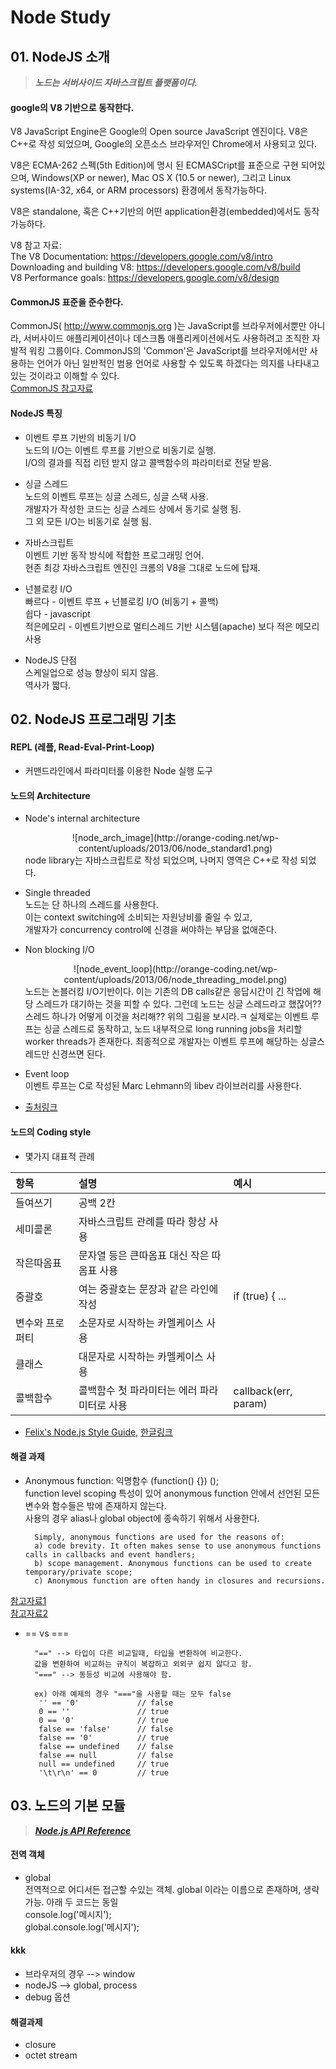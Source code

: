 # Node Study

## 01. NodeJS 소개

> ***노드는 서버사이드 자바스크립트 플랫폼이다.***

#### google의 V8 기반으로 동작한다.

V8 JavaScript Engine은 Google의 Open source JavaScript 엔진이다. V8은 C++로 작성 되었으며, Google의 오픈소스 브라우저인 Chrome에서 사용되고 있다.

V8은 ECMA-262 스펙(5th Edition)에 명시 된 ECMASCript를 표준으로 구현 되어있으며, Windows(XP or newer), Mac OS X (10.5 or newer), 그리고 Linux systems(IA-32, x64, or ARM processors) 환경에서 동작가능하다.

V8은 standalone, 혹은 C++기반의 어떤 application환경(embedded)에서도 동작가능하다.

V8 참고 자료:  
The V8 Documentation: https://developers.google.com/v8/intro  
Downloading and building V8: https://developers.google.com/v8/build  
V8 Performance goals: https://developers.google.com/v8/design  

#### CommonJS 표준을 준수한다.
CommonJS( http://www.commonjs.org )는 JavaScript를 브라우저에서뿐만 아니라, 서버사이드 애플리케이션이나 데스크톱 애플리케이션에서도 사용하려고 조직한 자발적 워킹 그룹이다. CommonJS의 'Common'은 JavaScript를 브라우저에서만 사용하는 언어가 아닌 일반적인 범용 언어로 사용할 수 있도록 하겠다는 의지를 나타내고 있는 것이라고 이해할 수 있다.  
[CommonJS 참고자료](http://helloworld.naver.com/helloworld/12864)


#### NodeJS 특징

+ 이벤트 루프 기반의 비동기 I/O  
		노드의 I/O는 이벤트 루프를 기반으로 비동기로 실행.  
        I/O의 결과를 직접 리턴 받지 않고 콜백함수의 파라미터로 전달 받음.  

+ 싱글 스레드  
		노드의 이벤트 루프는 싱글 스레드, 싱글 스택 사용.  
        개발자가 작성한 코드는 싱글 스레드 상에서 동기로 실행 됨.  
        그 외 모든 I/O는 비동기로 실행 됨.  

+ 자바스크립트  
		이벤트 기반 동작 방식에 적합한 프로그래밍 언어.  
        현존 최강 자바스크립트 엔진인 크롬의 V8을 그대로 노드에 탑재.  

+ 넌블로킹 I/O  
		빠르다 - 이벤트 루프 + 넌블로킹 I/O (비동기 + 콜백)  
		쉽다 - javascript  
		적은메모리 - 이벤트기반으로 멀티스레드 기반 시스템(apache) 보다 적은 메모리 사용  

+ NodeJS 단점  
		스케일업으로 성능 향상이 되지 않음.  
		역사가 짧다.  


## 02. NodeJS 프로그래밍 기초

#### REPL (레플, Read-Eval-Print-Loop)

+ 커맨드라인에서 파라미터를 이용한 Node 실행 도구

#### 노드의 Architecture

+ Node's internal architecture  
	<center>![node_arch_image](http://orange-coding.net/wp-content/uploads/2013/06/node_standard1.png)</center>  
		node library는 자바스크립트로 작성 되었으며, 나머지 영역은 C++로 작성 되었다.  

+ Single threaded  
		노드는 단 하나의 스레드를 사용한다.  
		이는 context switching에 소비되는 자원낭비를 줄일 수 있고,  
        개발자가 concurrency control에 신경을 써야하는 부담을 없애준다.  

+ Non blocking I/O  
	<center>![node_event_loop](http://orange-coding.net/wp-content/uploads/2013/06/node_threading_model.png)</center>  
		노드는 논블러킹 I/O기반이다.  
        이는 기존의 DB calls같은 응답시간이 긴 작업에 해당 스레드가 대기하는 것을 피할 수 있다.  
		그런데 노드는 싱글 스레드라고 했잖어?? 스레드 하나가 어떻게 이것을 처리해??  
        위의 그림을 보시라.ㅋ  
		실제로는 이벤트 루프는 싱글 스레드로 동작하고,  
        노드 내부적으로 long running jobs을 처리할 worker threads가 존재한다.  
		최종적으로 개발자는 이벤트 루프에 해당하는 싱글스레드만 신경쓰면 된다.  

+ Event loop  
		이벤트 루프는 C로 작성된 Marc Lehmann의 libev 라이브러리를 사용한다.  

+ [출처링크](http://orange-coding.net/2013/06/29/xfiles-part-i-learning-how-to-walk)

#### 노드의 Coding style

+ 몇가지 대표적 관례

항목 | 설명 | 예시  
:-|:-|:-  
들여쓰기 | 공백 2칸 |  
세미콜론 | 자바스크립트 관례를 따라 항상 사용 |  
작은따옴표 | 문자열 등은 큰따옴표 대신 작은 따옴표 사용 |  
중괄호 | 여는 중괄호는 문장과 같은 라인에 작성 | if (true) { ...  
변수와 프로퍼티 | 소문자로 시작하는 카멜케이스 사용 |  
클래스 | 대문자로 시작하는 카멜케이스 사용 |  
콜백함수 | 콜백함수 첫 파라미터는 에러 파라미터로 사용 | callback(err, param)  

+ [Felix's Node.js Style Guide](http://nodeguide.com/style.html), [한글링크](http://pismute.github.io/nodeguide.com/style.html)  

#### 해결 과제

+ Anonymous function: 익명함수 (function() {}) ();  
		function level scoping 특성이 있어 anonymous function 안에서 선언된 모든 변수와 함수들은 밖에 존재하지 않는다.  
		사용의 경우 alias나 global object에 종속하기 위해서 사용한다.  

		Simply, anonymous functions are used for the reasons of:  
		a) code brevity. It often makes sense to use anonymous functions calls in callbacks and event handlers;  
		b) scope management. Anonymous functions can be used to create temporary/private scope;  
		c) Anonymous function are often handy in closures and recursions.  
[참고자료1](http://thoughtsonscripts.blogspot.kr/2012/01/javascript-anonymous-functions.html)  
[참고자료2](http://hotdogya.tistory.com/103)  

+ \== vs ===  

		"==" --> 타입이 다른 비교일때, 타입을 변환하여 비교한다.  
		값을 변환하여 비교하는 규칙이 복잡하고 외외구 쉽지 않다고 함.  
		"===" --> 동등성 비교에 사용해야 함.  

		ex) 아래 예제의 경우 "==="을 사용할 때는 모두 false  
		 '' == '0'             // false  
		 0 == ''               // true  
		 0 == '0'              // true  
		 false == 'false'      // false  
		 false == '0'          // true  
		 false == undefined    // false  
		 false == null         // false  
		 null == undefined     // true  
		 '\t\r\n' == 0         // true  

## 03. 노드의 기본 모듈

> ***[Node.js API Reference](http://www.nodejs.org/api/)***

#### 전역 객체

+ global  
전역적으로 어디서든 접근할 수있는 객체. global 이라는 이름으로 존재하며, 생략가능. 아래 두 코드는 동일  
		console.log('메시지');  
		global.console.log('메시지');  


#### kkk
+ 브라우저의 경우 --> window
+ nodeJS --> global, process
+ debug 옵션
	
#### 해결과제

+ closure
+ octet stream


